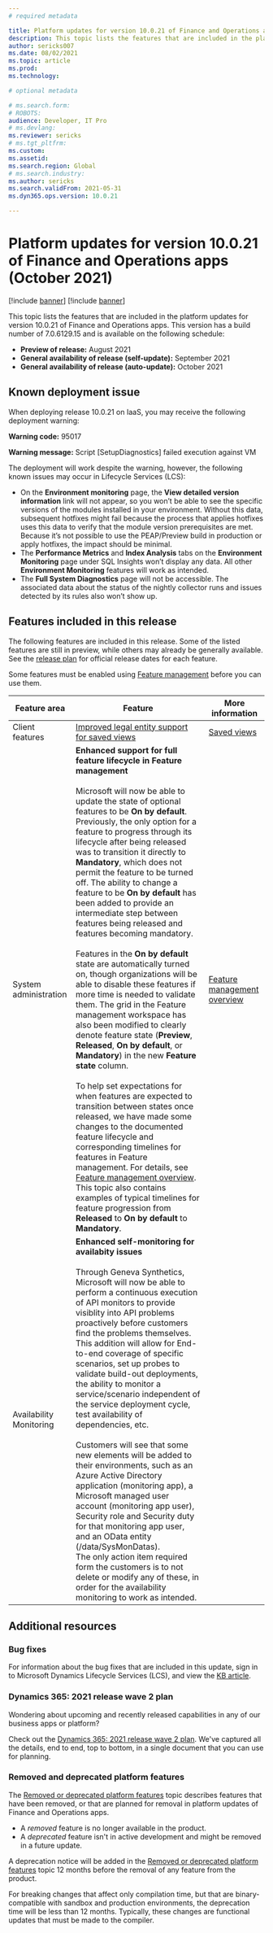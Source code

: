 ```yaml
---
# required metadata

title: Platform updates for version 10.0.21 of Finance and Operations apps (October 2021)
description: This topic lists the features that are included in the platform updates for version 10.0.21 of Finance and Operations apps.
author: sericks007
ms.date: 08/02/2021
ms.topic: article
ms.prod: 
ms.technology: 

# optional metadata

# ms.search.form: 
# ROBOTS: 
audience: Developer, IT Pro
# ms.devlang: 
ms.reviewer: sericks
# ms.tgt_pltfrm: 
ms.custom: 
ms.assetid:
ms.search.region: Global
# ms.search.industry: 
ms.author: sericks
ms.search.validFrom: 2021-05-31
ms.dyn365.ops.version: 10.0.21

---
```

# Platform updates for version 10.0.21 of Finance and Operations apps (October 2021)

[!include [banner](../includes/banner.md)]
[!include [banner](../includes/preview-banner.md)]

This topic lists the features that are included in the platform updates for version 10.0.21 of Finance and Operations apps. This version has a build number of 7.0.6129.15 and is available on the following schedule:

- **Preview of release:** August 2021
- **General availability of release (self-update):** September 2021
- **General availability of release (auto-update):** October 2021

## Known deployment issue
When deploying release 10.0.21 on IaaS, you may receive the following deployment warning:

**Warning code:** 95017

**Warning message:** Script [SetupDiagnostics] failed execution against VM

The deployment will work despite the warning, however, the following known issues may occur in Lifecycle Services (LCS):

-	On the **Environment monitoring** page, the **View detailed version information** link will not appear, so you won’t be able to see the specific versions of the modules installed in your environment. Without this data, subsequent hotfixes might fail because the process that applies hotfixes uses this data to verify that the module version prerequisites are met. Because it’s not possible to use the PEAP/Preview build in production or apply hotfixes, the impact should be minimal.
-	The **Performance Metrics** and **Index Analysis** tabs on the **Environment Monitoring** page under SQL Insights won’t display any data. All other **Environment Monitoring** features will work as intended.
-	The **Full System Diagnostics** page will not be accessible. The associated data about the status of the nightly collector runs and issues detected by its rules also won’t show up.


## Features included in this release

The following features are included in this release. Some of the listed features are still in preview, while others may already be generally available. See the [release plan](/dynamics365-release-plan/2021wave2/finance-operations/finance-operations-crossapp-capabilities/planned-features) for official release dates for each feature.

Some features must be enabled using [Feature management](../../fin-ops/get-started/feature-management/feature-management-overview.md) before you can use them.

| Feature area   | Feature                                                  | More information                                                                    |
|----------------|----------------------------------------------------------|-------------------------------------------------------------------------------------|
| Client features | [Improved legal entity support for saved views](/dynamics365-release-plan/2021wave2/finance-operations/finance-operations-crossapp-capabilities/improved-legal-entity-support-saved-views)  | [Saved views](../../fin-ops/get-started/saved-views.md) |
| System administration | **Enhanced support for full feature lifecycle in Feature management**<br><br>Microsoft will now be able to update the state of optional features to be **On by default**. Previously, the only option for a feature to progress through its lifecycle after being released was to transition it directly to **Mandatory**, which does not permit the feature to be turned off. The ability to change a feature to be **On by default** has been added to provide an intermediate step between features being released and features becoming mandatory.<br><br>Features in the **On by default** state are automatically turned on, though organizations will be able to disable these features if more time is needed to validate them. The grid in the Feature management workspace has also been modified to clearly denote feature state (**Preview**, **Released**, **On by default**, or **Mandatory**) in the new **Feature state** column.<br><br>To help set expectations for when features are expected to transition between states once released, we have made some changes to the documented feature lifecycle and corresponding timelines for features in Feature management. For details, see [Feature management overview](/dynamics365/fin-ops-core/fin-ops/get-started/feature-management/feature-management-overview). This topic also contains examples of typical timelines for feature progression from **Released** to **On by default** to **Mandatory**.| [Feature management overview](../../fin-ops/get-started/feature-management/feature-management-overview.md) |
| Availability Monitoring | **Enhanced self-monitoring for availabity issues**<br><br> Through Geneva Synthetics, Microsoft will now be able to perform a continuous execution of API monitors to provide visiblity into API problems proactively before customers find the problems themselves. This addition will allow for End-to-end coverage of specific scenarios, set up probes to validate build-out deployments, the ability to monitor  a service/scenario independent of the service deployment cycle, test availability of dependencies, etc. <br><br> Customers will see that some new elements will be added to their environments, such as an Azure Active Directory application (monitoring app), a Microsoft managed user account (monitoring app user), Security role and Security duty for that monitoring app user, and an OData entity (/data/SysMonDatas). <br> The only action item required form the customers is to not delete or modify any of these, in order for the availability monitoring to work as intended. 

## Additional resources

### Bug fixes

For information about the bug fixes that are included in this update, sign in to Microsoft Dynamics Lifecycle Services (LCS), and view the [KB article](https://lcs.dynamics.com).

### Dynamics 365: 2021 release wave 2 plan

Wondering about upcoming and recently released capabilities in any of our business apps or platform?

Check out the [Dynamics 365: 2021 release wave 2 plan](/dynamics365-release-plan/2021wave2/). We've captured all the details, end to end, top to bottom, in a single document that you can use for planning.

### Removed and deprecated platform features

The [Removed or deprecated platform features](removed-deprecated-features-platform-updates.md) topic describes features that have been removed, or that are planned for removal in platform updates of Finance and Operations apps.

- A *removed* feature is no longer available in the product.
- A *deprecated* feature isn't in active development and might be removed in a future update.

A deprecation notice will be added in the [Removed or deprecated platform features](removed-deprecated-features-platform-updates.md) topic 12 months before the removal of any feature from the product.

For breaking changes that affect only compilation time, but that are binary-compatible with sandbox and production environments, the deprecation time will be less than 12 months. Typically, these changes are functional updates that must be made to the compiler.
